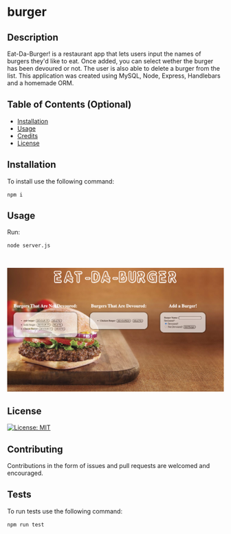 # burger

## Description 

 Eat-Da-Burger! is a restaurant app that lets users input the names of burgers they'd like to eat. Once added, you can select wether the burger has been devoured or not. The user is also able to delete a burger from the list. 
 This application was created using MySQL, Node, Express, Handlebars and a homemade ORM. 


## Table of Contents (Optional)


* [Installation](#installation)
* [Usage](#usage)
* [Credits](#credits)
* [License](#license)


## Installation

To install use the following command:<br>
<pre><code>npm i</pre></code>


## Usage 

Run: <pre><code>node server.js</pre></code><br>

![alt text](public/assets/images/burger-port.png)

## License

[![License: MIT](https://img.shields.io/badge/License-MIT-yellow.svg)](https://opensource.org/licenses/MIT)



## Contributing


Contributions in the form of issues and pull requests are welcomed and encouraged.


## Tests

To run tests use the following command:

<pre><code>npm run test</pre></code><br>

